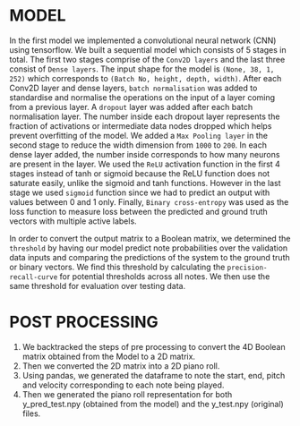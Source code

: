 # MODEL

In the first model we implemented a convolutional neural network (CNN) using tensorflow.
We built a sequential model which consists of 5 stages in total. The first two stages comprise of the `Conv2D layers` and the last three consist of `Dense layers`. The input shape for the model is `(None, 38, 1, 252)` which corresponds to `(Batch No, height, depth, width)`. After each Conv2D layer and dense layers, `batch normalisation` was added to standardise and normalise the operations on the input of a layer coming from a previous layer. 
A `dropout` layer was added after each batch normalisation layer. The number inside each dropout layer represents the fraction of activations or intermediate data nodes dropped which helps prevent overfitting of the model. 
We added a `Max Pooling layer` in the second stage to reduce the width dimension from `1000` to `200`. In each dense layer added, the number inside corresponds to how many neurons are present in the layer. We used the `ReLU` activation function in the first 4 stages instead of tanh or sigmoid because the ReLU function does not saturate easily, unlike the sigmoid and tanh functions. However in the last stage we used `sigmoid` function since we had to predict an output with values between 0 and 1 only. 
Finally, `Binary cross-entropy` was used as the loss function to measure loss between the predicted and ground truth vectors with multiple active labels.

In order to convert the output matrix to a Boolean matrix, we determined the `threshold` by having our model predict note probabilities over the validation data inputs and comparing the predictions of the system to the ground truth or binary vectors. We find this threshold by calculating the `precision-recall-curve` for potential thresholds across all notes. We then use the same threshold for evaluation over testing data. 



# POST PROCESSING
1. We backtracked the steps of pre processing to convert the 4D Boolean matrix obtained from the Model to a 2D matrix.
2. Then we converted the 2D matrix into a 2D piano roll.
3. Using pandas, we generated the dataframe to note the start, end, pitch and velocity corresponding to each note being played.
4. Then we generated the piano roll representation for both y_pred_test.npy (obtained from the model) and the y_test.npy (original) files. 
